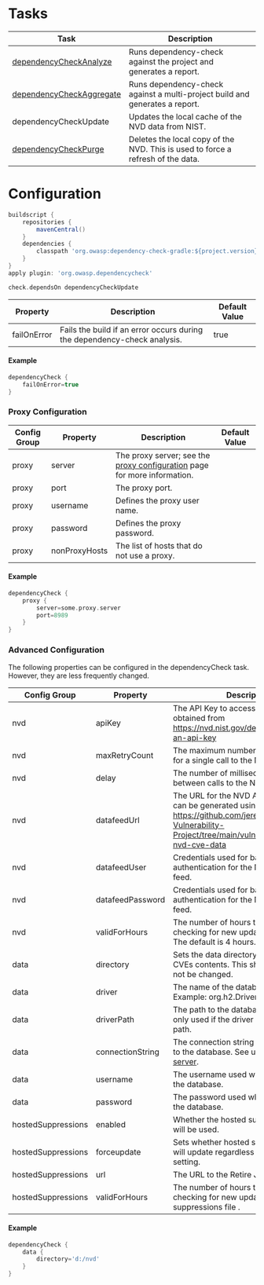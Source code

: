 Tasks
====================

Task                                                     | Description
---------------------------------------------------------|-----------------------
[dependencyCheckAnalyze](configuration.html)             | Runs dependency-check against the project and generates a report.
[dependencyCheckAggregate](configuration-aggregate.html) | Runs dependency-check against a multi-project build and generates a report.
dependencyCheckUpdate                                    | Updates the local cache of the NVD data from NIST.
[dependencyCheckPurge](configuration-purge.html)         | Deletes the local copy of the NVD. This is used to force a refresh of the data.

Configuration
====================

```groovy
buildscript {
    repositories {
        mavenCentral()
    }
    dependencies {
        classpath 'org.owasp:dependency-check-gradle:${project.version}'
    }
}
apply plugin: 'org.owasp.dependencycheck'

check.dependsOn dependencyCheckUpdate
```

Property             | Description                        | Default Value
---------------------|------------------------------------|------------------
failOnError          | Fails the build if an error occurs during the dependency-check analysis.                                           | true

#### Example
```groovy
dependencyCheck {
    failOnError=true
}
```

### Proxy Configuration

Config Group | Property          | Description                                | Default Value
-------------|-------------------|--------------------------------------------|------------------
proxy        | server            | The proxy server; see the [proxy configuration](../data/proxy.html) page for more information. | &nbsp;
proxy        | port              | The proxy port.                            | &nbsp;
proxy        | username          | Defines the proxy user name.               | &nbsp;
proxy        | password          | Defines the proxy password.                | &nbsp;
proxy        | nonProxyHosts     | The list of hosts that do not use a proxy. | &nbsp;

#### Example
```groovy
dependencyCheck {
    proxy {
        server=some.proxy.server
        port=8989
    }
}
```

### Advanced Configuration

The following properties can be configured in the dependencyCheck task. However, they are less frequently changed.

Config Group | Property          | Description                                                                                                  | Default Value                                                       |
-------------|-------------------|--------------------------------------------------------------------------------------------------------------|---------------------------------------------------------------------|
nvd          | apiKey            | The API Key to access the NVD API; obtained from https://nvd.nist.gov/developers/request-an-api-key          | &nbsp;                                                              |
nvd          | maxRetryCount     | The maximum number of retry requests for a single call to the NVD API.                                       | 10                                                                  |
nvd          | delay             | The number of milliseconds to wait between calls to the NVD API.                                             | &nbsp;                                                              |
nvd          | datafeedUrl       | The URL for the NVD API Data feed that can be generated using https://github.com/jeremylong/Open-Vulnerability-Project/tree/main/vulnz#caching-the-nvd-cve-data | &nbsp;           |
nvd          | datafeedUser      | Credentials used for basic authentication for the NVD API Data feed.                                         | &nbsp;                                                              |
nvd          | datafeedPassword  | Credentials used for basic authentication for the NVD API Data feed.                                         | &nbsp;                                                              |
nvd          | validForHours     | The number of hours to wait before checking for new updates from the NVD. The default is 4 hours.            | 4                                                                   |
data         | directory         | Sets the data directory to hold SQL CVEs contents. This should generally not be changed.                     | &nbsp;                                                              |
data         | driver            | The name of the database driver. Example: org.h2.Driver.                                                     | &nbsp;                                                              |
data         | driverPath        | The path to the database driver JAR file; only used if the driver is not in the class path.                  | &nbsp;                                                              |
data         | connectionString  | The connection string used to connect to the database. See using a [database server](../data/database.html). | &nbsp;                                                              |
data         | username          | The username used when connecting to the database.                                                           | &nbsp;                                                              |
data         | password          | The password used when connecting to the database.                                                           | &nbsp;                                                              |
hostedSuppressions | enabled         | Whether the hosted suppressions file will be used.                                                       | true                                                                |
hostedSuppressions | forceupdate     | Sets whether hosted suppressions file will update regardless of the `autoupdate` setting.                | false                                                               |
hostedSuppressions | url             | The URL to the Retire JS repository.                                                                     | https://jeremylong.github.io/DependencyCheck/suppressions/publishedSuppressions.xml |
hostedSuppressions | validForHours   | The number of hours to wait before checking for new updates of the hosted suppressions file .            | 2                                                                   |

#### Example
```groovy
dependencyCheck {
    data {
        directory='d:/nvd'
    }
}
```
